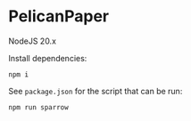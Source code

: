 # PelicanPaper

NodeJS 20.x

Install dependencies:

```
npm i
```

See `package.json` for the script that can be run:

`npm run sparrow`
